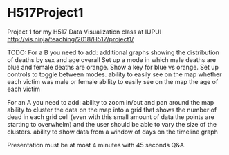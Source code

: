 # H517Project1
Project 1 for my H517 Data Visualization class at IUPUI
http://vis.ninja/teaching/2018/H517/project1/

TODO:
For a B you need to add:
additional graphs showing the distribution of deaths by sex and age overall
	Set up a mode in which male deaths are blue and female deaths are orange.
		Show a key for blue vs orange.
	Set up controls to toggle between modes.
ability to easily see on the map whether each victim was male or female
ability to easily see on the map the age of each victim

For an A you need to add:
ability to zoom in/out and pan around the map
ability to cluster the data on the map into a grid that shows the number of dead in each grid cell (even with this small amount of data the points are starting to overwhelm) and the user should be able to vary the size of the clusters.
ability to show data from a window of days on the timeline graph

Presentation must be at most 4 minutes with 45 seconds Q&A.
